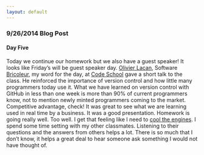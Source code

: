 ```yaml
---
layout: default
---
```


### **9/26/2014 Blog Post**

#### Day Five

Today we continue our homework but we also have a guest speaker!  It looks like Friday’s will be guest speaker day.  [Olivier Lacan]( http://olivierlacan.com/about/), Software [Bricoleur]( http://en.wikipedia.org/wiki/Bricolage), my word for the day, at [Code School](www.codeschool.com) gave a short talk to the class.  He reinforced the importance of version control and how little many programmers today use it.  What we have learned on version control with GitHub in less than one week is more than 90% of current programmers know, not to mention newly minted programmers coming to the market. Competitive advantage, check!  It was great to see what we are learning used in real time by a business.  It was a good presentation.  Homework is going really well.  Too well.  I get that feeling like I need to [cool the engines]( http://www.last.fm/music/Boston/_/Cool+The+Engines).  I spend some time setting with my other classmates.  Listening to their questions and the answers from others helps a lot.  There is so much that I don’t know, it helps a great deal to hear someone ask something I would not have thought of.  
